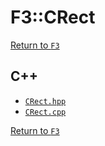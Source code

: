 # F3::CRect

[Return to `F3`](/docs/F3.md)

## C++

- [`CRect.hpp`](/c++/include/CRect.hpp)
- [`CRect.cpp`](/c++/source/CRect.cpp)

[Return to `F3`](/docs/F3.md)